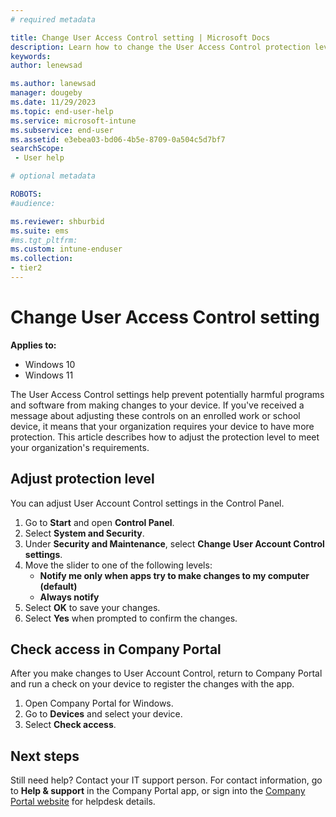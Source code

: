 ```yaml
---
# required metadata

title: Change User Access Control setting | Microsoft Docs
description: Learn how to change the User Access Control protection level on your work or school device.  
keywords:
author: lenewsad

ms.author: lanewsad
manager: dougeby
ms.date: 11/29/2023
ms.topic: end-user-help
ms.service: microsoft-intune
ms.subservice: end-user
ms.assetid: e3ebea03-bd06-4b5e-8709-0a504c5d7bf7
searchScope:
 - User help

# optional metadata

ROBOTS:  
#audience:

ms.reviewer: shburbid
ms.suite: ems
#ms.tgt_pltfrm:
ms.custom: intune-enduser
ms.collection:
- tier2
---
```


# Change User Access Control setting  

**Applies to:**
* Windows 10  
* Windows 11  

The User Access Control settings help prevent potentially harmful programs and software from making changes to your device. If you've received a message about adjusting these controls on an enrolled work or school device, it means that your organization requires your device to have more protection. This article describes how to adjust the protection level to meet your organization's requirements. 

## Adjust protection level  
You can adjust User Account Control settings in the Control Panel.  

1. Go to **Start** and open **Control Panel**.
2. Select **System and Security**.
3. Under **Security and Maintenance**, select **Change User Account Control settings**.
3. Move the slider to one of the following levels: 
   * **Notify me only when apps try to make changes to my computer (default)**
   * **Always notify**  
4. Select **OK** to save your changes. 
5. Select **Yes** when prompted to confirm the changes.  

## Check access in Company Portal    
After you make changes to User Account Control, return to Company Portal and run a check on your device to register the changes with the app.  

1. Open Company Portal for Windows.
2. Go to **Devices** and select your device.  
3. Select **Check access**.  

## Next steps  
Still need help? Contact your IT support person. For contact information, go to **Help & support** in the Company Portal app, or sign into the [Company Portal website](https://go.microsoft.com/fwlink/?linkid=2010980) for helpdesk details.  
